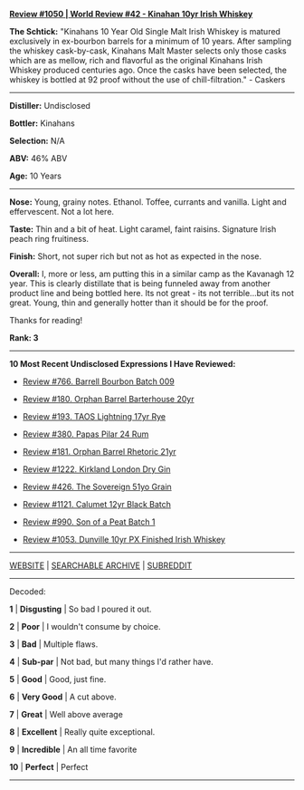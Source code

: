 
[**Review #1050 | World Review #42 - Kinahan 10yr Irish Whiskey**]( https://t8ke.review/review-1050-kinahans-10yr-irish-whiskey/)

**The Schtick:** "Kinahans 10 Year Old Single Malt Irish Whiskey is matured exclusively in ex-bourbon barrels for a minimum of 10 years. After sampling the whiskey cask-by-cask, Kinahans Malt Master selects only those casks which are as mellow, rich and flavorful as the original Kinahans Irish Whiskey produced centuries ago. Once the casks have been selected, the whiskey is bottled at 92 proof without the use of chill-filtration." - Caskers

-----

**Distiller:** Undisclosed

**Bottler:** Kinahans

**Selection:** N/A

**ABV:**  46% ABV

**Age:** 10 Years 

-----

**Nose:**  Young, grainy notes. Ethanol. Toffee, currants and vanilla. Light and effervescent. Not a lot here. 

**Taste:** Thin and a bit of heat. Light caramel, faint raisins. Signature Irish peach ring fruitiness. 

**Finish:** Short, not super rich but not as hot as expected in the nose. 

**Overall:** I, more or less, am putting this in a similar camp as the Kavanagh 12 year. This is clearly distillate that is being funneled away from another product line and being bottled here. Its not great - its not terrible...but its not great. Young, thin and generally hotter than it should be for the proof. 

Thanks for reading!

**Rank: 3**

----- 

**10 Most Recent Undisclosed Expressions I Have Reviewed:** 

- [Review #766. Barrell Bourbon Batch 009]( https://t8ke.review/review-766-barrell-bourbon-batch-009/) 

- [Review #180. Orphan Barrel Barterhouse 20yr]( https://t8ke.review/review-180-orphan-barrel-barterhouse-20yr-re-review/) 

- [Review #193. TAOS Lightning 17yr Rye]( https://t8ke.review/review-193-cerain-st-vain-lightning-kl-17yr-rye/) 

- [Review #380. Papas Pilar 24 Rum]( https://t8ke.review/review-380-papas-pilar-24/) 

- [Review #181. Orphan Barrel Rhetoric 21yr]( https://t8ke.review/review-181-orphan-barrel-rhetoric-21yr-re-review/) 

- [Review #1222. Kirkland London Dry Gin]( https://t8ke.review/review-1222-kirkland-london-dry-gin) 

- [Review #426. The Sovereign 51yo Grain]( https://t8ke.review/review-426-sovereign51grain/) 

- [Review #1121. Calumet 12yr Black Batch]( https://t8ke.review/review-1121-calumet-12yr-black-batch-single-rack-bourbon/) 

- [Review #990. Son of a Peat Batch 1]( https://t8ke.review/review-990-son-of-a-peat-batch-1/) 

- [Review #1053. Dunville 10yr PX Finished Irish Whiskey]( https://t8ke.review/review-1053-dunville-10yr-px-finished-irish-whiskey/) 

-----

[WEBSITE](https://t8ke.review) | [SEARCHABLE ARCHIVE](https://t8ke.review/review-archive/) | [SUBREDDIT](https://reddit.com/r/t8kereviews)

-----

Decoded:

**1** | **Disgusting** | So bad I poured it out.

**2** | **Poor** | I wouldn't consume by choice.

**3** | **Bad** | Multiple flaws.

**4** | **Sub-par** | Not bad, but many things I'd rather have.

**5** | **Good** | Good, just fine.

**6** | **Very Good** | A cut above.

**7** | **Great** | Well above average

**8** | **Excellent** | Really quite exceptional.

**9** | **Incredible** | An all time favorite

**10** | **Perfect** | Perfect

----

